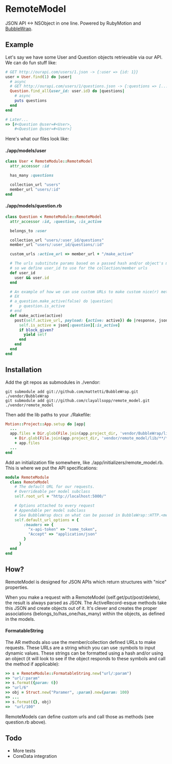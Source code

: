 # RemoteModel


JSON API <-> NSObject in one line. Powered by RubyMotion and [BubbleWrap](https://github.com/mattetti/BubbleWrap/).

## Example

Let's say we have some User and Question objects retrievable via our API. We can do fun stuff like:

```ruby
# GET http://ourapi.com/users/1.json -> {:user => {id: 1}}
user = User.find(1) do |user|
  # async
  # GET http://ourapi.com/users/1/questions.json -> {:questions => [...]}
  Question.find_all(user_id: user.id) do |questions|
    # async
    puts questions
  end
end

# Later...
=> [#<Question @user=#<User>, 
    #<Question @user=#<User>]
```

Here's what our files look like:

#### ./app/models/user
```ruby
class User < RemoteModule::RemoteModel
  attr_accessor :id

  has_many :questions

  collection_url "users"
  member_url "users/:id"
end
```

#### ./app/models/question.rb
```ruby
class Question < RemoteModule::RemoteModel
  attr_accessor :id, :question, :is_active

  belongs_to :user

  collection_url "users/:user_id/questions"
  member_url "users/:user_id/questions/:id"

  custom_urls :active_url => member_url + "/make_active"

  # The urls substitute params based on a passed hash and/or object's methods,
  # so we define user_id to use for the collection/member urls
  def user_id
    user && user.id
  end

  # An example of how we can use custom URLs to make custom nice(r) methods
  # EX
  # a_question.make_active(false) do |question|
  #   p question.is_active
  # end
  def make_active(active)
    post(self.active_url, payload: {active: active}) do |response, json|
      self.is_active = json[:question][:is_active]
      if block_given?
        yield self
      end
    end
  end
end
```

## Installation

Add the git repos as submodules in ./vendor:

```shell
git submodule add git://github.com/mattetti/BubbleWrap.git ./vendor/BubbleWrap
git submodule add git://github.com/clayallsopp/remote_model.git ./vendor/remote_model
```

Then add the lib paths to your ./Rakefile:

```ruby
Motion::Project::App.setup do |app|
  ...
  app.files = Dir.glob(File.join(app.project_dir, 'vendor/BubbleWrap/lib/**/*.rb')) 
    + Dir.glob(File.join(app.project_dir, 'vendor/remote_model/lib/**/*.rb')) 
    + app.files
  ...
end
```

Add an initialization file somewhere, like ./app/initializers/remote_model.rb. This is where we put the API specifications:

```ruby
module RemoteModule
  class RemoteModel
    # The default URL for our requests.
    # Overrideable per model subclass
    self.root_url = "http://localhost:5000/"

    # Options attached to every request
    # Appendable per model subclass
    # See BubbleWrap docs on what can be passed in BubbleWrap::HTTP.<method>(url, options)
    self.default_url_options = {
        :headers => {
          "x-api-token" => "some_token",
          "Accept" => "application/json"
        }
      }
  end
end
```

## How?

RemoteModel is designed for JSON APIs which return structures with "nice" properties.

When you make a request with a RemoteModel (self.get/put/post/delete), the result is always parsed as JSON. The ActiveRecord-esque methods take this JSON and create objects out of it. It's clever and creates the proper associations (belongs_to/has_one/has_many) within the objects, as defined in the models.

#### FormatableString

The AR methods also use the member/collection defined URLs to make requests. These URLs are a string which you can use :symbols to input dynamic values. These strings can be formatted using a hash and/or using an object (it will look to see if the object responds to these symbols and call the method if applicable):

```ruby
>> s = RemoteModule::FormatableString.new("url/:param")
=> "url/:param"
>> s.format({param: 6})
=> "url/6"
>> obj = Struct.new("Paramer", :param).new(param: 100)
=> ...
>> s.format({}, obj)
=>  "url/100"
```

RemoteModels can define custom urls and call those as methods (see question.rb above).

## Todo

- More tests
- CoreData integration